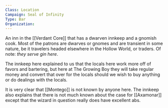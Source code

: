 ```yaml
---
Class: Location
Campaign: Seal of Infinity
Type: Bar
Organization:
---
```

An inn in the [[Verdant Core]] that has a dwarven innkeep and a gnomish cook. Most of the patrons are dwarves or gnomes and are transient in some nature, be it travelers headed elsewhere in the Hollow World, or traders. Of note: *they serve gin here*. 

The innkeep here explained to us that the locals here work more off of favors and bartering, but here at The Growing Boy they will take regular money and convert that over for the locals should we wish to buy anything or do dealings with the locals.

It is very clear that [[Montego]] is not known by anyone here. The innkeep also explains that there is not much known about the case for [[Axamonar]] except that the wizard in question really does have excellent abs.